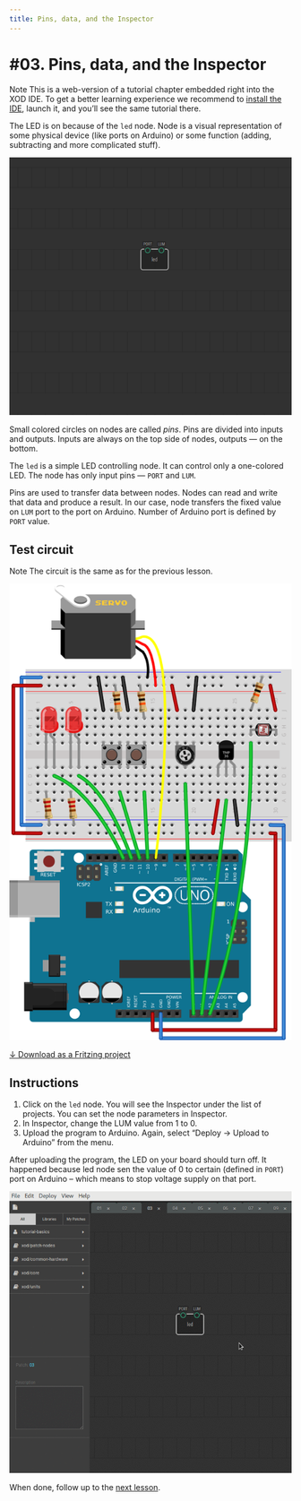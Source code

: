 ```yaml
---
title: Pins, data, and the Inspector
---
```


# #03. Pins, data, and the Inspector

<div class="ui segment">
<span class="ui ribbon label">Note</span>
This is a web-version of a tutorial chapter embedded right into the XOD IDE.
To get a better learning experience we recommend to
<a href="../install/">install the IDE</a>, launch it, and you’ll see the
same tutorial there.
</div>

The LED is on because of the `led` node. Node is a visual representation of some
physical device (like ports on Arduino) or some function (adding, subtracting
and more complicated stuff).

![Patch](./patch.png)

Small colored circles on nodes are called *pins*. Pins are divided into inputs
and outputs. Inputs are always on the top side of nodes, outputs — on the
bottom.

The `led` is a simple LED controlling node. It can control only a one-colored
LED. The node has only input pins — `PORT` and `LUM`.

Pins are used to transfer data between nodes. Nodes can read and write that
data and produce a result. In our case, node transfers the fixed value on `LUM`
port to the port on Arduino. Number of Arduino port is defined by `PORT` value.

## Test circuit

<div class="ui segment">
<span class="ui ribbon label">Note</span>
The circuit is the same as for the previous lesson.
</div>

![Circuit](./circuit.fz.png)

[↓ Download as a Fritzing project](./circuit.fzz)

## Instructions

1. Click on the `led` node. You will see the Inspector under the list of
   projects. You can set the node parameters in Inspector.
2. In Inspector, change the LUM value from 1 to 0.
3. Upload the program to Arduino. Again, select “Deploy → Upload to Arduino”
   from the menu.

After uploading the program, the LED on your board should turn off. It happened
because led node sen the value of 0 to certain (defined in `PORT`) port on
Arduino  – which means to stop voltage supply on that port.

![Inspector](./inspector.gif)

When done, follow up to the [next lesson](../04-pwm).
